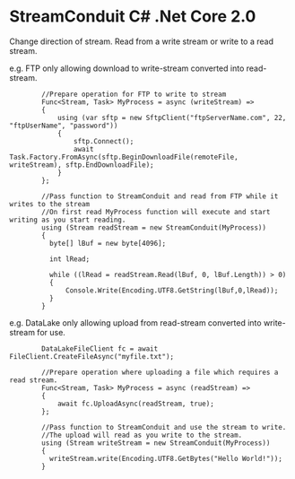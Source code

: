 # StreamConduit C# .Net Core 2.0
Change direction of stream. Read from a write stream or write to a read stream.

e.g.  FTP only allowing download to write-stream converted into read-stream.

            //Prepare operation for FTP to write to stream
            Func<Stream, Task> MyProcess = async (writeStream) =>
            {
                using (var sftp = new SftpClient("ftpServerName.com", 22, "ftpUserName", "password"))
                {
                    sftp.Connect();
                    await Task.Factory.FromAsync(sftp.BeginDownloadFile(remoteFile, writeStream), sftp.EndDownloadFile);
                }
            };

            //Pass function to StreamConduit and read from FTP while it writes to the stream            
            //On first read MyProcess function will execute and start writing as you start reading.
            using (Stream readStream = new StreamConduit(MyProcess))
            {            
              byte[] lBuf = new byte[4096];

              int lRead;

              while ((lRead = readStream.Read(lBuf, 0, lBuf.Length)) > 0)
              {
                  Console.Write(Encoding.UTF8.GetString(lBuf,0,lRead));
              }
            }
            

 e.g.  DataLake only allowing upload from read-stream converted into write-stream for use.
 
            DataLakeFileClient fc = await FileClient.CreateFileAsync("myfile.txt");

            //Prepare operation where uploading a file which requires a read stream.
            Func<Stream, Task> MyProcess = async (readStream) =>
            {
                await fc.UploadAsync(readStream, true); 
            };

            //Pass function to StreamConduit and use the stream to write. 
            //The upload will read as you write to the stream.            
            using (Stream writeStream = new StreamConduit(MyProcess))
            {
              writeStream.write(Encoding.UTF8.GetBytes("Hello World!"));
            }
            
            

